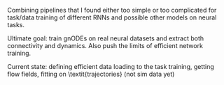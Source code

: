 Combining pipelines that I found either too simple or too complicated for task/data training of different RNNs and possible other models on neural tasks. 

Ultimate goal: train gnODEs on real neural datasets and extract both connectivity and dynamics. Also push the limits of efficient network training. 

Current state: defining efficient data loading to the task training, getting flow fields, fitting on \textit{trajectories} (not sim data yet)
